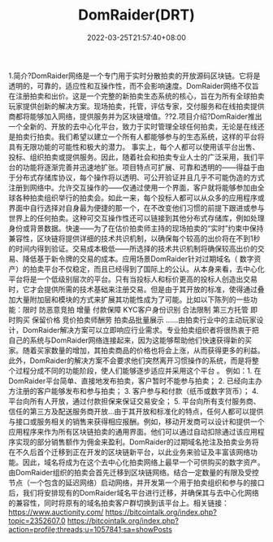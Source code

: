 ﻿---
weight: 
title: "DomRaider(DRT)"
description: "DomRaider网络是一个专门用于实时分散拍卖的开放源码区块链"
date: 2022-03-25T21:57:40+08:00
lastmod: 2022-03-25T16:45:40+08:00
draft: false
authors: ["Metabd"]
featuredImage: "domraiderdrt.webp"
link: ""
tags: ["数字代币","DomRaider(DRT)"]
categories: ["navigation"]
navigation: ["数字代币"]
lightgallery: true
toc: true
pinned: false
recommend: false
recommend1: false
---
1.简介?DomRaider网络是一个专门用于实时分散拍卖的开放源码区块链。它将是透明的，可靠的，适应性和互操作性，而不会影响速度。DomRaider网络不仅旨在注册拍卖和出价。这是一个完整的新拍卖生态系统的核心，旨在为所有全球拍卖玩家提供创新的解决方案。现场拍卖，托管，评估专家，交付服务和在线拍卖提供商都将能够加入网络，提供服务并为区块链增值。??2.项目介绍?DomRaider推出一个全新的、开放的去中心化平台，致力于实时管理全球任何拍卖，无论是在线还是拍卖行拍卖。我们希望以建立一个所有人都能够参与的生态系统，这样的平台将具有无限功能的可能性和极大的潜力。 事实上，每个人都可以使用该平台出售、投标、组织拍卖或提供服务。因此，随着社会和拍卖专业人士的广泛采用，我们平台的功能将逐渐完善并迅速地扩张。项目特点可扩展、可靠和透明的——得益于由于分布式存储库协议，每个操作将以透明、可公开验证并且几乎不可能伪造的方式注册到网络中。允许交互操作的——仅通过使用一个界面，客户就将能够参加由全球各种拍卖组织举行的拍卖会。如此一来，每个投标人都可以从众多的应用程序或界面中自行选择对自身最为便捷的那一个，在不改变他们习惯的前提下跟进或参与世界上的任何拍卖。这种可交互操作性还可以链接到其他分布式存储库，例如处理身份或背景数据。快速——为了在估价拍卖师主持的现场拍卖的“实时”约束中保持兼容性，区块链将提供详细的技术共识机制，以确保每个较高的出价将在不到1秒的时间内得到验证。交易成本极低——所选择的技术共识机制将确保较高出价的交易、降低基于新令牌的交易的成本。应用场景DomRaider针对过期域名（ 数字资产）的拍卖平台不仅稳定，而且已经得到了国际上的公认。从本身来看，去中心化平台将是一个低级别层次的平台。只有当投标人和标价更高的投标人创造出交易时，它才会提供所需的技术基础来注册交易。但是由于其开放的标准，使得通过叠加大量附加层和模块的方式来扩展其功能性成为了可能。比如以下陈列的一些功能：限时
防恶意竞拍
增量
付款保障
KYC客户身份识别
合法限制
第三方托管
即时购买
保留价格
竞价拍卖师酬劳
拍卖品批量展示
……由拍卖行业中的主动玩家设计，DomRaider解决方案可以立即响应行业需求。专业拍卖组织者将很热衷于把自己的系统与DomRaider网络连接起来，因为这能够帮助他们快速获得新的买家。随着买家数量的增加，其拍卖商品的价格也将会上涨，从而获得更多的利益。此外，DomRaider的解决方案不会要求他们突然离开习惯操作的系统，而是将整个过程分成不同的功能阶段，使人们能够逐步适应并采用这个平台 。 例如：1. 在DomRaider平台简单、直接地发布拍卖，客户暂时不能参与拍卖；
2. 已经向主办方注册的客户能够发布和参与拍卖；
3. 客户参与和付款（纸币或数字货币）；
4. 平台向所有人开放，通过付款担保来保证交易安全；
5. 平台向所有支付服务商、信任的第三方及配送服务商开放...由于其开放和标准化的特点，任何人都可以提供与接口或服务相关的销售来获得相应报酬。例如，移动开发商可以设计和提供一个应用程序来作为所有区块链拍卖的通用界面。他们可以通过自动扣除通过该应用程序实现的部分销售额作为佣金来盈利。DomRaider的过期域名抢注及拍卖业务将在不久后首个迁移到正在开发的区块链新平台，以此业务来验证及丰富该网络功能。因此，域名将成为在这个去中心化拍卖网络上最早一个可供购买的数字资产。由DomRaider组织的拍卖会首先迁移到区块链网络。结合一定数量的有限及受控节点（一个包含的延迟网络）启动网络，并开发第一个用于拍卖组织和参与的接口后，我们将安排现有的DomRaider域名平台进行迁移，并确保其与去中心化网络的兼容性，同时将原有的域名拍卖客户群切换到该平台上。相关链接：https://www.auctionity.com/
https://bitcointalk.org/index.php?topic=2352607.0
https://bitcointalk.org/index.php?action=profile;threads;u=1057841;sa=showPosts
